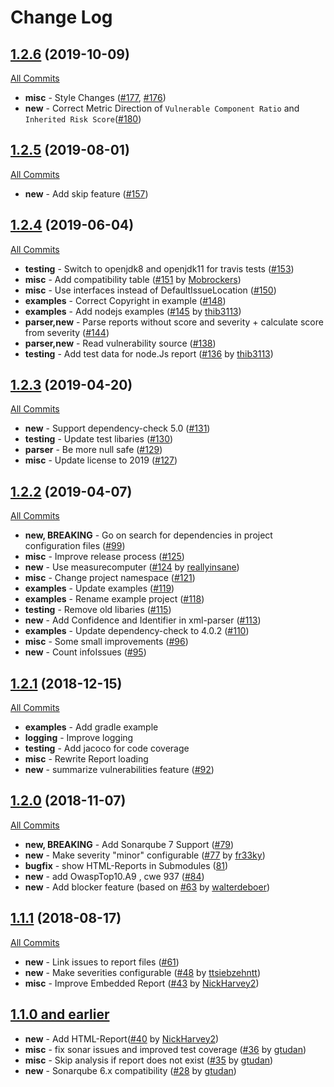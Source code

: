 # Change Log

## [1.2.6](https://github.com/dependency-check/dependency-check-sonar-plugin/tree/1.2.6) (2019-10-09)
[All Commits](https://github.com/dependency-check/dependency-check-sonar-plugin/compare/1.2.5...1.2.6)

-   **misc** - Style Changes ([#177](https://github.com/dependency-check/dependency-check-sonar-plugin/pull/177), [#176](https://github.com/dependency-check/dependency-check-sonar-plugin/pull/176))
-   **new** - Correct Metric Direction of `Vulnerable Component Ratio` and `Inherited Risk Score`([#180](https://github.com/dependency-check/dependency-check-sonar-plugin/pull/180))

## [1.2.5](https://github.com/dependency-check/dependency-check-sonar-plugin/tree/1.2.5) (2019-08-01)
[All Commits](https://github.com/dependency-check/dependency-check-sonar-plugin/compare/1.2.4...1.2.5)

-   **new** - Add skip feature ([#157](https://github.com/dependency-check/dependency-check-sonar-plugin/pull/157))

## [1.2.4](https://github.com/dependency-check/dependency-check-sonar-plugin/tree/1.2.4) (2019-06-04)
[All Commits](https://github.com/dependency-check/dependency-check-sonar-plugin/compare/1.2.3...1.2.4)

-   **testing** - Switch to openjdk8 and openjdk11 for travis tests ([#153](https://github.com/dependency-check/dependency-check-sonar-plugin/pull/153))
-   **misc** - Add compatibility table ([#151](https://github.com/dependency-check/dependency-check-sonar-plugin/pull/151) by [Mobrockers](https://github.com/Mobrockers))
-   **misc** - Use interfaces instead of DefaultIssueLocation ([#150](https://github.com/dependency-check/dependency-check-sonar-plugin/pull/150/files))
-   **examples** - Correct Copyright in example ([#148](https://github.com/dependency-check/dependency-check-sonar-plugin/pull/148))
-   **examples** - Add nodejs examples ([#145](https://github.com/dependency-check/dependency-check-sonar-plugin/pull/145) by [thib3113](https://github.com/thib3113))
-   **parser,new** - Parse reports without score and severity + calculate score from severity ([#144](https://github.com/dependency-check/dependency-check-sonar-plugin/pull/144))
-   **parser,new** - Read vulnerability source ([#138](https://github.com/dependency-check/dependency-check-sonar-plugin/pull/138))
-   **testing** - Add test data for node.Js report ([#136](https://github.com/dependency-check/dependency-check-sonar-plugin/pull/136) by [thib3113](https://github.com/thib3113))

## [1.2.3](https://github.com/dependency-check/dependency-check-sonar-plugin/tree/1.2.3) (2019-04-20)
[All Commits](https://github.com/dependency-check/dependency-check-sonar-plugin/compare/1.2.2...1.2.3)

-   **new** - Support dependency-check 5.0 ([#131](https://github.com/dependency-check/dependency-check-sonar-plugin/pull/131))
-   **testing** - Update test libaries ([#130](https://github.com/dependency-check/dependency-check-sonar-plugin/pull/130))
-   **parser** - Be more null safe ([#129](https://github.com/dependency-check/dependency-check-sonar-plugin/pull/129))
-   **misc** - Update license to 2019 ([#127](https://github.com/dependency-check/dependency-check-sonar-plugin/pull/127))

## [1.2.2](https://github.com/dependency-check/dependency-check-sonar-plugin/tree/1.2.2) (2019-04-07)
[All Commits](https://github.com/dependency-check/dependency-check-sonar-plugin/compare/1.2.1...1.2.2)

-   **new, BREAKING** - Go on search for dependencies in project configuration files ([#99](https://github.com/dependency-check/dependency-check-sonar-plugin/pull/99))
-   **misc** - Improve release process ([#125](https://github.com/dependency-check/dependency-check-sonar-plugin/pull/125))
-   **new** - Use measurecomputer ([#124](https://github.com/dependency-check/dependency-check-sonar-plugin/pull/124) by [reallyinsane](https://github.com/reallyinsane))
-   **misc** - Change project namespace ([#121](https://github.com/dependency-check/dependency-check-sonar-plugin/pull/121))
-   **examples** - Update examples ([#119](https://github.com/dependency-check/dependency-check-sonar-plugin/pull/119/files))
-   **examples** - Rename example project ([#118](https://github.com/dependency-check/dependency-check-sonar-plugin/pull/118))
-   **testing** - Remove old libaries ([#115](https://github.com/dependency-check/dependency-check-sonar-plugin/pull/115))
-   **new** - Add Confidence and Identifier in xml-parser ([#113](https://github.com/dependency-check/dependency-check-sonar-plugin/pull/113))
-   **examples** - Update dependency-check to 4.0.2 ([#110](https://github.com/dependency-check/dependency-check-sonar-plugin/pull/110))
-   **misc** - Some small improvements ([#96](https://github.com/dependency-check/dependency-check-sonar-plugin/pull/96))
-   **new** - Count infoIssues ([#95](https://github.com/dependency-check/dependency-check-sonar-plugin/pull/95))

## [1.2.1](https://github.com/dependency-check/dependency-check-sonar-plugin/tree/1.2.1) (2018-12-15)
[All Commits](https://github.com/dependency-check/dependency-check-sonar-plugin/compare/1.2.0...1.2.1)

-   **examples** - Add gradle example
-   **logging** - Improve logging
-   **testing** - Add jacoco for code coverage
-   **misc** - Rewrite Report loading
-   **new** - summarize vulnerabilities feature ([#92](https://github.com/dependency-check/dependency-check-sonar-plugin/pull/92/files))

## [1.2.0](https://github.com/dependency-check/dependency-check-sonar-plugin/tree/1.2.0) (2018-11-07)
[All Commits](https://github.com/dependency-check/dependency-check-sonar-plugin/compare/1.1.1...1.2.0)

-   **new, BREAKING** - Add Sonarqube 7 Support ([#79](https://github.com/dependency-check/dependency-check-sonar-plugin/pull/79))
-   **new** - Make severity "minor" configurable ([#77](https://github.com/dependency-check/dependency-check-sonar-plugin/pull/77) by [fr33ky](https://github.com/fr33ky))
-   **bugfix** - show HTML-Reports in Submodules ([81](https://github.com/dependency-check/dependency-check-sonar-plugin/pull/81))
-   **new** - add OwaspTop10.A9 , cwe 937 ([#84](https://github.com/dependency-check/dependency-check-sonar-plugin/pull/84))
-   **new** - Add blocker feature (based on [#63](https://github.com/dependency-check/dependency-check-sonar-plugin/pull/63) by [walterdeboer]( https://github.com/walterdeboer))

## [1.1.1](https://github.com/dependency-check/dependency-check-sonar-plugin/tree/1.1.1) (2018-08-17)
[All Commits](https://github.com/dependency-check/dependency-check-sonar-plugin/compare/1.1.0...1.1.1)

-   **new** - Link issues to report files ([#61](https://github.com/dependency-check/dependency-check-sonar-plugin/pull/61))
-   **new** - Make severities configurable ([#48](https://github.com/dependency-check/dependency-check-sonar-plugin/pull/48) by [ttsiebzehntt](https://github.com/ttsiebzehntt))
-   **misc** - Improve Embedded Report ([#43](https://github.com/dependency-check/dependency-check-sonar-plugin/pull/43) by [NickHarvey2](https://github.com/NickHarvey2))

## [1.1.0 and earlier](https://github.com/dependency-check/dependency-check-sonar-plugin/tree/1.1.0)

-   **new** - Add HTML-Report([#40](https://github.com/dependency-check/dependency-check-sonar-plugin/pull/40) by [NickHarvey2](https://github.com/NickHarvey2))
-   **misc** - fix sonar issues and improved test coverage ([#36](https://github.com/dependency-check/dependency-check-sonar-plugin/pull/36) by [gtudan](https://github.com/gtudan))
-   **misc** - Skip analysis if report does not exist ([#35](https://github.com/dependency-check/dependency-check-sonar-plugin/pull/35) by [gtudan](https://github.com/gtudan))
-   **new** - Sonarqube 6.x compatibility ([#28](https://github.com/dependency-check/dependency-check-sonar-plugin/pull/28) by [gtudan](https://github.com/gtudan))
